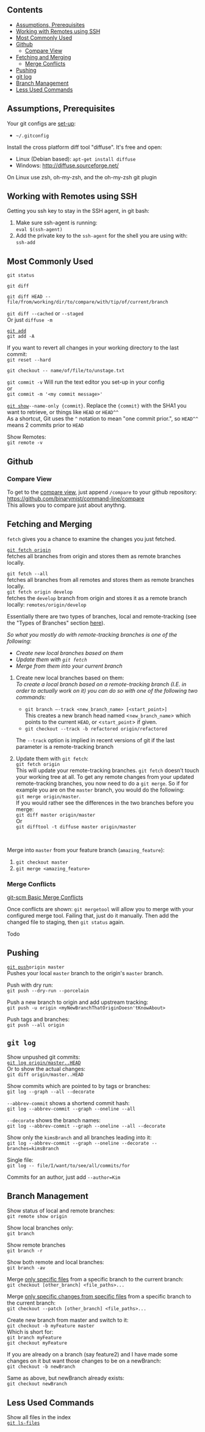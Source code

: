 ## Contents

* [Assumptions, Prerequisites](#assumptions-prerequisites)
* [Working with Remotes using SSH](#working-with-remotes-using-ssh)
* [Most Commonly Used](#most-commonly-used)
* [Github](#github)
  * [Compare View](#compare-view)
* [Fetching and Merging](fetching-and-merging)
  * [Merge Conflicts](#merge-conflicts)
* [Pushing](#pushing)
* [git log](#git-log)
* [Branch Management](#branch-management)
* [Less Used Commands](#less-used-commands)

## Assumptions, Prerequisites

Your git configs are [set-up](https://git-scm.com/book/en/v2/Getting-Started-First-Time-Git-Setup):

* `~/.gitconfig`

Install the cross platform diff tool "diffuse". It's free and open:

* Linux (Debian based): `apt-get install diffuse`
* Windows: http://diffuse.sourceforge.net/

On Linux use zsh, oh-my-zsh, and the oh-my-zsh git plugin

## Working with Remotes using SSH

Getting you ssh key to stay in the SSH agent, in git bash:

1. Make sure ssh-agent is running:  
  `eval $(ssh-agent)`
2. Add the private key to the `ssh-agent` for the shell you are using with:  
  `ssh-add`

## Most Commonly Used

`git status`

`git diff`

`git diff HEAD -- file/from/working/dir/to/compare/with/tip/of/current/branch`

`git diff --cached` or `--staged`  
Or just `diffuse -m`

[`git add`](https://git-scm.com/docs/git-add)  
`git add -A`

If you want to revert all changes in your working directory to the last commit:  
`git reset --hard`

`git checkout -- name/of/file/to/unstage.txt`

`git commit -v` Will run the text editor you set-up in your config  
or  
`git commit -m '<my commit message>'`

[`git show`](https://git-scm.com/docs/git-show)`--name-only {commit}`. Replace the `{commit}` with the SHA1 you want to retrieve, or things like `HEAD` or `HEAD^^`  
As a shortcut, Git uses the `^` notation to mean "one commit prior.", so `HEAD^^` means 2 commits prior to `HEAD`

Show Remotes:  
`git remote -v`

## Github

### Compare View

To get to the [compare view](https://help.github.com/en/github/committing-changes-to-your-project/comparing-commits), just append `/compare` to your github repository:  
https://github.com/binarymist/command-line/compare  
This allows you to compare just about anythng.

## Fetching and Merging

`fetch` gives you a chance to examine the changes you just fetched.

[`git fetch origin`](https://git-scm.com/docs/git-fetch#_examples)  
fetches all branches from origin and stores them as remote branches locally.

`git fetch --all`  
fetches all branches from all remotes and stores them as remote branches locally.  
`git fetch origin develop`  
fetches the `develop` branch from origin and stores it as a remote branch locally: `remotes/origin/develop`

Essentially there are two types of branches, local and remote-tracking (see the "Types of Branches" section [here](https://longair.net/blog/2009/04/16/git-fetch-and-merge/)).

_So what you mostly do with remote-tracking branches is one of the following:_

* _Create new local branches based on them_
* _Update them with `git fetch`_
* _Merge from them into your current branch_

1. Create new local branches based on them:  
  _To create a local branch based on a remote-tracking branch (I.E. in order to actually work on it) you can do so with one of the following two commands:_  
   * `git branch –-track <new_branch_name> [<start_point>]`  
     This creates a new branch head named <`new_branch_name`> which points to the current `HEAD`, or <`start_point`> if given.  
   * `git checkout --track -b refactored origin/refactored`  
   
   The `--track` option is implied in recent versions of git if the last parameter is a remote-tracking branch
2. Update them with `git fetch`:  
  `git fetch origin`  
  This will update your remote-tracking branches. `git fetch` doesn’t touch your working tree at all. To get any remote changes from your updated remote-tracking branches, you now need to do a `git merge`. So if for example you are on the `master` branch, you would do the following:  
  `git merge origin/master`.  
  If you would rather see the differences in the two branches before you merge:  
  `git diff master origin/master`  
  Or  
  `git difftool -t diffuse master origin/master`



&nbsp;&nbsp;

Merge into `master` from your feature branch (`amazing_feature`):

1. `git checkout master`
2. `git merge <amazing_feature>`

### Merge Conflicts

[git-scm Basic Merge Conflicts](https://git-scm.com/book/en/v2/Git-Branching-Basic-Branching-and-Merging#_basic_merge_conflicts)

Once conflicts are shown: `git mergetool` will allow you to merge with your configured merge tool. Failing that, just do it manually. Then add the changed file to staging, then `git status` again.



Todo



## Pushing

[`git push`](https://git-scm.com/docs/git-push)`origin master`  
Pushes your local `master` branch to the origin's `master` branch.

Push with dry run:  
`git push --dry-run --porcelain`

Push a new branch to origin and add upstream tracking:  
`git push -u origin <myNewBranchThatOriginDoesn'tKnowAbout>`

Push tags and branches:  
`git push --all origin`

## `git log`

Show unpushed git commits:  
[`git log origin/master..HEAD`](https://stackoverflow.com/questions/2016901/viewing-unpushed-git-commits#answer-2016954)  
Or to show the actual changes:  
`git diff origin/master..HEAD`

Show commits which are pointed to by tags or branches:  
`git log --graph --all --decorate`

`--abbrev-commit` shows a shortend commit hash:  
`git log --abbrev-commit --graph --oneline --all`

`--decorate` shows the branch names:  
`git log --abbrev-commit --graph --oneline --all --decorate`

Show only the `kimsBranch` and all branches leading into it:  
`git log --abbrev-commit --graph --oneline --decorate --branches=kimsBranch`

Single file:  
`git log -- file/I/want/to/see/all/commits/for`

Commits for an author, just add `--author=Kim`

## Branch Management

Show status of local and remote branches:  
`git remote show origin`

Show local branches only:  
`git branch`

Show remote branches  
`git branch -r`

Show both remote and local branches:  
`git branch -av`

Merge [only specific files](http://jasonrudolph.com/blog/2009/02/25/git-tip-how-to-merge-specific-files-from-another-branch/) from a specific branch to the current branch:  
`git checkout [other_branch] <file_paths>...`

Merge [only specific changes from specific files](https://stackoverflow.com/questions/18115411/how-to-merge-specific-files-from-git-branches) from a specific branch to the current branch:  
`git checkout --patch [other_branch] <file_paths>...`

Create new branch from master and switch to it:  
`git checkout -b myFeature master`  
Which is short for:  
`git branch myFeature`  
`git checkout myFeature`

If you are already on a branch (say feature2) and I have made some changes on it but want those changes to be on a newBranch:  
`git checkout -b newBranch`

Same as above, but newBranch already exists:  
`git checkout newBranch`

## Less Used Commands

Show all files in the index  
[`git ls-files`](https://git-scm.com/docs/git-ls-files)






